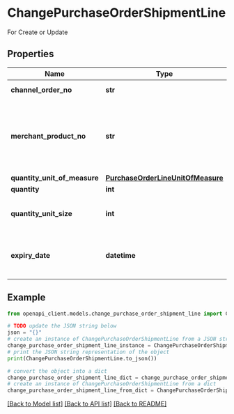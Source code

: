 # ChangePurchaseOrderShipmentLine

For Create or Update

## Properties

Name | Type | Description | Notes
------------ | ------------- | ------------- | -------------
**channel_order_no** | **str** | Channel&#39;s identifier of the purchase order | 
**merchant_product_no** | **str** | Merchant&#39;s identifier of the product.  The combination of ChannelOrderNo + MerchantProductNo identifies the order line this shipment line  ships. | 
**quantity_unit_of_measure** | [**PurchaseOrderLineUnitOfMeasure**](PurchaseOrderLineUnitOfMeasure.md) |  | [optional] 
**quantity** | **int** | The quantity | [optional] 
**quantity_unit_size** | **int** | The case size, when QuantityUnitOfMeasure is &#39;CASES&#39;. Otherwise, it is 1. | [optional] 
**expiry_date** | **datetime** | The date that determines the limit of consumption or use of a product.  For perishable products. | [optional] 

## Example

```python
from openapi_client.models.change_purchase_order_shipment_line import ChangePurchaseOrderShipmentLine

# TODO update the JSON string below
json = "{}"
# create an instance of ChangePurchaseOrderShipmentLine from a JSON string
change_purchase_order_shipment_line_instance = ChangePurchaseOrderShipmentLine.from_json(json)
# print the JSON string representation of the object
print(ChangePurchaseOrderShipmentLine.to_json())

# convert the object into a dict
change_purchase_order_shipment_line_dict = change_purchase_order_shipment_line_instance.to_dict()
# create an instance of ChangePurchaseOrderShipmentLine from a dict
change_purchase_order_shipment_line_from_dict = ChangePurchaseOrderShipmentLine.from_dict(change_purchase_order_shipment_line_dict)
```
[[Back to Model list]](../README.md#documentation-for-models) [[Back to API list]](../README.md#documentation-for-api-endpoints) [[Back to README]](../README.md)


